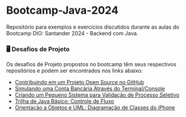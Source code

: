 # Bootcamp-Java-2024
Repositório para exemplos e exercícios discutidos durante as aulas do Bootcamp DIO: Santander 2024 - Backend com Java.

### 🖥️ Desafios de Projeto
Os desafios de Projeto propostos no bootcamp têm seus respectivos repositórios e podem ser encontrados nos links abaixo:
- [Contribuindo em um Projeto Open Source no GitHub](https://github.com/aduarte09/dio-lab-open-source)
- [Simulando uma Conta Bancária Através do Terminal/Console](https://github.com/aduarte09/dio-lab-conta-banco)
- [Criando um Pequeno Sistema para Validação de Processo Seletivo](https://github.com/aduarte09/dio-lab-processo-seletivo-e-contador)
- [Trilha de Java Básico: Controle de Fluxo](https://github.com/aduarte09/dio-lab-processo-seletivo-e-contador)
- [Orientação a Objetos e UML: Diagramação de Classes do iPhone](https://github.com/aduarte09/dio-lab-diagrama-iphone)
